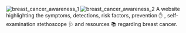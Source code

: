 ![breast_cancer_awareness_1](https://github.com/user-attachments/assets/295ac29d-8c65-4219-8745-2a19cba50b14)
![breast_cancer_awareness_2](https://github.com/user-attachments/assets/ebaffd44-fef8-4634-9fa8-adc8a979ec31)
A website highlighting the symptoms, detections, risk factors, prevention ✋ , self-examination stethoscope 🩺  and resources 📚  regarding breast cancer.
